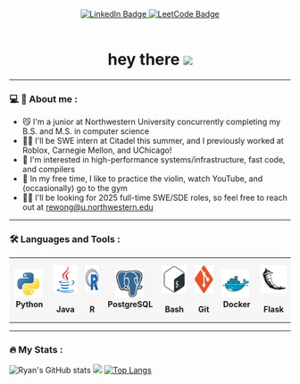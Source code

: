 <!--
**rewong03/rewong03** is a ✨ _special_ ✨ repository because its `README.md` (this file) appears on your GitHub profile.

Here are some ideas to get you started:

- 🔭 I’m currently working on ...
- 🌱 I’m currently learning ...
- 👯 I’m looking to collaborate on ...
- 🤔 I’m looking for help with ...
- 💬 Ask me about ...
- 📫 How to reach me: ...
- 😄 Pronouns: ...
- ⚡ Fun fact: ...
-->

<div id="header" align="center">
  <div id="badges">
    <a href="https://www.linkedin.com/in/rewong03">
      <img src="https://img.shields.io/badge/LinkedIn-blue?style=for-the-badge&logo=linkedin&logoColor=white" alt="LinkedIn Badge"/>
    </a>
    <a href="https://www.leetcode.com/rewong">
      <img src="https://img.shields.io/badge/LeetCode-yellow?style=for-the-badge&logo=leetcode&logoColor=white" alt="LeetCode Badge"/>
    </a>
  </div>
  <img src="https://komarev.com/ghpvc/?username=rewong03&style=flat-square&color=blue" alt=""/>
  <h1>
    hey there
    <img src="https://media.giphy.com/media/hvRJCLFzcasrR4ia7z/giphy.gif" width="30px"/>
  </h1>
</div>

---

### :computer: :monkey: About me :
- :smirk_cat: I'm a junior at Northwestern University concurrently completing my B.S. and M.S. in computer science
- :scientist: I'll be SWE intern at Citadel this summer, and I previously worked at Roblox, Carnegie Mellon, and UChicago!
- :snake: I'm interested in high-performance systems/infrastructure, fast code, and compilers
- :violin: In my free time, I like to practice the violin, watch YouTube, and (occasionally) go to the gym
- :bowing_man: I'll be looking for 2025 full-time SWE/SDE roles, so feel free to reach out at [rewong@u.northwestern.edu](mailto:rewong@u.northwestern.edu)

---

### :hammer_and_wrench: Languages and Tools :
<table style="background-color:#F6F6F6;">
  <tr>
    <td align="center" height="110" width="110">
      <img src="https://github.com/devicons/devicon/blob/master/icons/python/python-original.svg" title="Python" alt="Python" width="50" height="50"/>&nbsp;
      <br /><strong>Python</strong>
    </td>
    <td align="center" height="110" width="110">
      <img src="https://github.com/devicons/devicon/blob/master/icons/java/java-original.svg" title="Java" alt="Java" width="50" height="50"/>&nbsp;
      <br /><strong>Java</strong>
    </td>
    <td align="center" height="110" width="110">
      <img src="https://github.com/devicons/devicon/blob/master/icons/r/r-original.svg" title="R" alt="R" width="50" height="50"/>&nbsp;
      <br /><strong>R</strong>
    </td>
    <td align="center" height="110" width="110">
      <img src="https://github.com/devicons/devicon/blob/master/icons/postgresql/postgresql-original.svg" title="PostgreSQL" alt="PostgreSQL" width="50" height="50"/>&nbsp;
      <br /><strong>PostgreSQL</strong>
    </td>
    <td align="center" height="110" width="110">
      <img src="https://github.com/devicons/devicon/blob/master/icons/bash/bash-original.svg" title="Bash" alt="Bash" width="50" height="50"/>&nbsp;
      <br /><strong>Bash</strong>
    </td>
    <td align="center" height="110" width="110">
      <img src="https://github.com/devicons/devicon/blob/master/icons/git/git-original.svg" title="Git" alt="Git" width="50" height="50"/>&nbsp;
      <br /><strong>Git</strong>
    </td>
    <td align="center" height="110" width="110">
      <img src="https://github.com/devicons/devicon/blob/master/icons/docker/docker-original.svg" title="Docker" alt="Docker" width="50" height="50"/>&nbsp;
      <br /><strong>Docker</strong>
    </td>
    <td align="center" height="110" width="110">
      <img src="https://github.com/devicons/devicon/blob/master/icons/flask/flask-original.svg" title="Flask" alt="Flask" width="50" height="50"/>&nbsp;
      <br /><strong>Flask</strong>
    </td>
  </tr>
</table>

---

### :fire: My Stats :
![Ryan's GitHub stats](https://github-readme-stats.vercel.app/api?username=rewong03&show_icons=true&include_all_commits=true&theme=radical)
![](https://leetcard.jacoblin.cool/rewong?border=2&radius=5&height=196)
[![Top Langs](https://github-readme-stats.vercel.app/api/top-langs/?username=rewong03&layout=compact&theme=radical)](https://github.com/anuraghazra/github-readme-stats)
